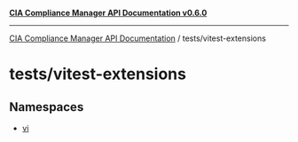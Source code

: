 [**CIA Compliance Manager API Documentation v0.6.0**](../../README.md)

***

[CIA Compliance Manager API Documentation](../../modules.md) / tests/vitest-extensions

# tests/vitest-extensions

## Namespaces

- [vi](namespaces/vi/README.md)
